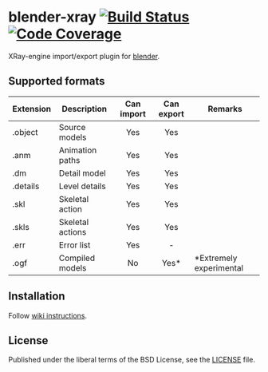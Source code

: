 # blender-xray [![Build Status](https://travis-ci.org/igelbox/blender-xray.svg)](https://travis-ci.org/igelbox/blender-xray) [![Code Coverage](https://codecov.io/gh/igelbox/blender-xray/graph/badge.svg)](https://codecov.io/gh/igelbox/blender-xray)
XRay-engine import/export plugin for [blender](http://www.blender.org/).

## Supported formats
| Extension | Description      | Can import | Can export | Remarks |
|-----------|------------------|:----------:|:----------:|---------|
| .object   | Source models    | Yes        | Yes        | |
| .anm      | Animation paths  | Yes        | Yes        | |
| .dm       | Detail model     | Yes        | Yes        | |
| .details  | Level details    | Yes        | Yes        | |
| .skl      | Skeletal action  | Yes        | Yes        | |
| .skls     | Skeletal actions | Yes        | Yes        | |
| .err      | Error list       | Yes        | -          | |
| .ogf      | Compiled models  | No         | Yes*       | *Extremely experimental |

## Installation
Follow [wiki instructions](https://github.com/igelbox/blender-xray/wiki/Installation).

## License
Published under the liberal terms of the BSD License, see the [LICENSE](LICENSE) file.
